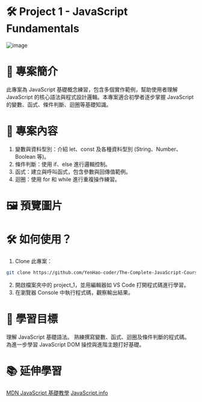 # 🛠️ Project 1 - JavaScript Fundamentals
![image](https://github.com/user-attachments/assets/869d4069-5996-4cf5-a73c-930bca3a3231)

# 📌 專案簡介
此專案為 JavaScript 基礎概念練習，包含多個實作範例，幫助使用者理解 JavaScript 的核心語法與程式設計邏輯。本專案適合初學者逐步掌握 JavaScript 的變數、函式、條件判斷、迴圈等基礎知識。

# 🚀 專案內容
1. 變數與資料型別：介紹 let、const 及各種資料型別 (String、Number、Boolean 等)。
2. 條件判斷：使用 if、else 進行邏輯控制。
3. 函式：建立與呼叫函式，包含參數與回傳值範例。
4. 迴圈：使用 for 和 while 進行重複操作練習。

# 🖼️ 預覽圖片

# 🛠️ 如何使用？
1. Clone 此專案：
  ``` bash
  git clone https://github.com/YenHao-coder/The-Complete-JavaScript-Course.git
  ```
2. 開啟檔案夾中的 project_1，並用編輯器如 VS Code 打開程式碼進行學習。
3. 在瀏覽器 Console 中執行程式碼，觀察輸出結果。

# 🎯 學習目標
理解 JavaScript 基礎語法。
熟練撰寫變數、函式、迴圈及條件判斷的程式碼。
為進一步學習 JavaScript DOM 操控與進階主題打好基礎。

# 📚 延伸學習
  [MDN JavaScript 基礎教學](https://developer.mozilla.org/zh-TW/docs/Web/JavaScript/Guide)
  [JavaScript.info](https://javascript.info/)
